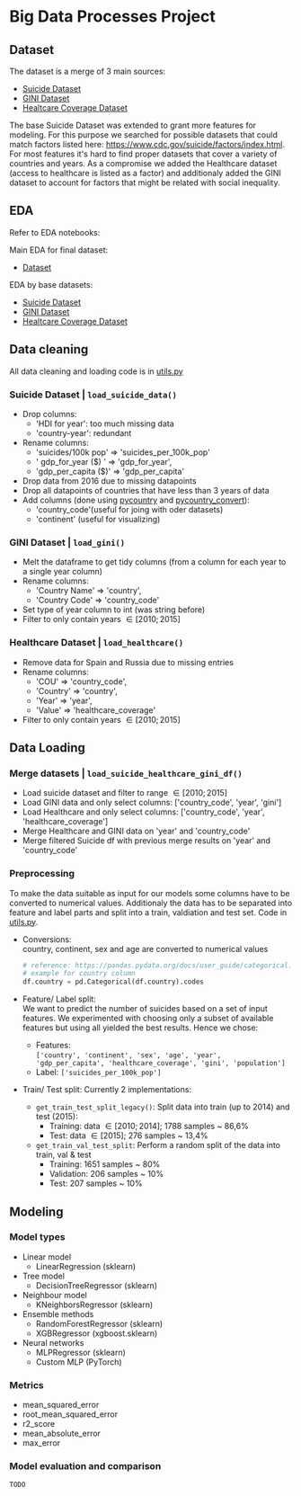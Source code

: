 # Big Data Processes Project

## Dataset

The dataset is a merge of 3 main sources:

- [Suicide Dataset](https://www.kaggle.com/datasets/russellyates88/suicide-rates-overview-1985-to-2016)
- [GINI Dataset](https://data.worldbank.org/indicator/SI.POV.GINI?end=2021&most_recent_value_desc=true&start=2021&view=map)
- [Healtcare Coverage Dataset](https://stats.oecd.org/Index.aspx?ThemeTreeId=9)

The base Suicide Dataset was extended to grant more features for modeling.
For this purpose we searched for possible datasets that could match factors listed here: https://www.cdc.gov/suicide/factors/index.html.
For most features it's hard to find proper datasets that cover a variety of countries and years.
As a compromise we added the Healthcare dataset (access to healthcare is listed as a factor) and additionaly added the GINI dataset to account for factors that might be related with social inequality.

## EDA

Refer to EDA notebooks:

Main EDA for final dataset:

- [Dataset](mental_health/eda_ds.ipynb)

EDA by base datasets:

- [Suicide Dataset](mental_health/eda_suicide.ipynb)
- [GINI Dataset](mental_health/eda_gini.ipynb)
- [Healtcare Coverage Dataset](mental_health/eda_hc_coverage.ipynb)

## Data cleaning

All data cleaning and loading code is in [utils.py](mental_health/utils.py)

### Suicide Dataset | `load_suicide_data()`

- Drop columns:
  - 'HDI for year': too much missing data
  - 'country-year': redundant
- Rename columns:
  - 'suicides/100k pop' => 'suicides_per_100k_pop'
  - ' gdp_for_year ($) ' => 'gdp_for_year',
  - 'gdp_per_capita ($)' => 'gdp_per_capita'
- Drop data from 2016 due to missing datapoints
- Drop all datapoints of countries that have less than 3 years of data
- Add columns (done using [pycountry](https://pypi.org/project/pycountry/) and [pycountry_convert](https://pypi.org/project/pycountry-convert/)):
  - 'country_code'(useful for joing with oder datasets)
  - 'continent' (useful for visualizing)

### GINI Dataset | `load_gini()`

- Melt the dataframe to get tidy columns (from a column for each year to a single year column)
- Rename columns:
  - 'Country Name' => 'country',
  - 'Country Code' => 'country_code'
- Set type of year column to int (was string before)
- Filter to only contain years $\in [2010; 2015]$

### Healthcare Dataset | `load_healthcare()`

- Remove data for Spain and Russia due to missing entries
- Rename columns:
  - 'COU' => 'country_code',
  - 'Country' => 'country',
  - 'Year' => 'year',
  - 'Value' => 'healthcare_coverage'
- Filter to only contain years $\in [2010; 2015]$

## Data Loading

### Merge datasets | `load_suicide_healthcare_gini_df()`

- Load suicide dataset and filter to range $\in [2010; 2015]$
- Load GINI data and only select columns: ['country_code', 'year', 'gini']
- Load Healthcare and only select columns: ['country_code', 'year', 'healthcare_coverage']
- Merge Healthcare and GINI data on 'year' and 'country_code'
- Merge filtered Suicide df with previous merge results on 'year' and 'country_code'

### Preprocessing

To make the data suitable as input for our models some columns have to be converted to numerical values. Additionaly the data has to be separated into feature and label parts and split into a train, valdiation and test set.
Code in [utils.py](mental_health/utils.py).

- Conversions:  
  country, continent, sex and age are converted to numerical values
  ```python
  # reference: https://pandas.pydata.org/docs/user_guide/categorical.html
  # example for country column
  df.country = pd.Categorical(df.country).codes
  ```
- Feature/ Label split:  
   We want to predict the number of suicides based on a set of input features. We experimented with choosing only a subset of available features but using all yielded the best results. Hence we chose:

  - Features:  
     `['country', 'continent', 'sex', 'age', 'year',
'gdp_per_capita', 'healthcare_coverage', 'gini', 'population']`
  - Label: `['suicides_per_100k_pop']`

- Train/ Test split:
  Currently 2 implementations:
  - `get_train_test_split_legacy()`:
    Split data into train (up to 2014) and test (2015):
    - Training: data $\in [2010; 2014]$; 1788 samples ~ 86,6%
    - Test: data $\in [2015]$; 276 samples ~ 13,4%
  - `get_train_val_test_split`:
    Perform a random split of the data into train, val & test
    - Training: 1651 samples ~ 80%
    - Validation: 206 samples ~ 10%
    - Test: 207 samples ~ 10%

## Modeling

### Model types

- Linear model
  - LinearRegression (sklearn)
- Tree model
  - DecisionTreeRegressor (sklearn)
- Neighbour model
  - KNeighborsRegressor (sklearn)
- Ensemble methods
  - RandomForestRegressor (sklearn)
  - XGBRegressor (xgboost.sklearn)
- Neural networks
  - MLPRegressor (sklearn)
  - Custom MLP (PyTorch)

### Metrics

- mean_squared_error
- root_mean_squared_error
- r2_score
- mean_absolute_error
- max_error

### Model evaluation and comparison

`TODO`
